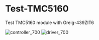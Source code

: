 # Test-TMC5160
Test TMC5160 module with Greig-439ZIT6

![controller_700](https://user-images.githubusercontent.com/29155564/100052173-b72f4a80-2e60-11eb-89b9-7ae7255fc2b4.jpg)
![driver_700](https://user-images.githubusercontent.com/29155564/100056577-39237180-2e69-11eb-9a71-139ba7422b39.jpg)
